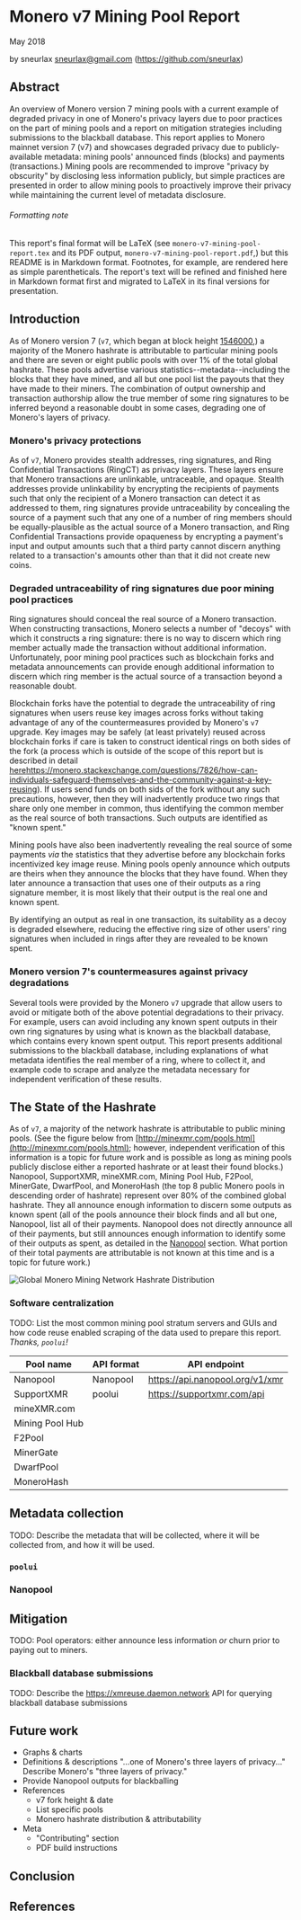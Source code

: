# Monero v7 Mining Pool Report

May 2018

by sneurlax <sneurlax@gmail.com> (https://github.com/sneurlax)

## Abstract

An overview of Monero version 7 mining pools with a current example of degraded privacy in one of Monero's privacy layers due to poor practices on the part of mining pools and a report on mitigation strategies including submissions to the blackball database.  This report applies to Monero mainnet version 7 (v7) and showcases degraded privacy due to publicly-available metadata: mining pools' announced finds (blocks) and payments (transactions.)  Mining pools are recommended to improve "privacy by obscurity" by disclosing less information publicly, but simple practices are presented in order to allow mining pools to proactively improve their privacy while maintaining the current level of metadata disclosure.

###### Formatting note

This report's final format will be LaTeX (see `monero-v7-mining-pool-report.tex` and its PDF output, `monero-v7-mining-pool-report.pdf`,) but this README is in Markdown format.  Footnotes, for example, are rendered here as simple parentheticals.  The report's text will be refined and finished here in Markdown format first and migrated to LaTeX in its final versions for presentation.

## Introduction

As of Monero version 7 (`v7`, which began at block height [1546000](https://github.com/monero-project/monero/blob/93e76e14a205a84cbea8ab0a3e35f37bf9d08b42/src/cryptonote_core/blockchain.cpp#L111),) a majority of the Monero hashrate is attributable to particular mining pools and there are seven or eight public pools with over 1% of the total global hashrate.  These pools advertise various statistics--metadata--including the blocks that they have mined, and all but one pool list the payouts that they have made to their miners.  The combination of output ownership and transaction authorship allow the true member of some ring signatures to be inferred beyond a reasonable doubt in some cases, degrading one of Monero's layers of privacy.

### Monero's privacy protections

As of `v7`, Monero provides stealth addresses, ring signatures, and Ring Confidential Transactions (RingCT) as privacy layers.  These layers ensure that Monero transactions are unlinkable, untraceable, and opaque.  Stealth addresses provide unlinkability by encrypting the recipients of payments such that only the recipient of a Monero transaction can detect it as addressed to them, ring signatures provide untraceability by concealing the source of a payment such that any one of a number of ring members should be equally-plausible as the actual source of a Monero transaction, and Ring Confidential Transactions provide opaqueness by encrypting a payment's input and output amounts such that a third party cannot discern anything related to a transaction's amounts other than that it did not create new coins.

### Degraded untraceability of ring signatures due poor mining pool practices

Ring signatures should conceal the real source of a Monero transaction.  When constructing transactions, Monero selects a number of "decoys" with which it constructs a ring signature: there is no way to discern which ring member actually made the transaction without additional information.  Unfortunately, poor mining pool practices such as blockchain forks and metadata announcements can provide enough additional information to discern which ring member is the actual source of a transaction beyond a reasonable doubt.

Blockchain forks have the potential to degrade the untraceability of ring signatures when users reuse key images across forks without taking advantage of any of the countermeasures provided by Monero's `v7` upgrade.  Key images may be safely (at least privately) reused across blockchain forks if care is taken to construct identical rings on both sides of the fork (a process which is outside of the scope of this report but is described in detail [here]()https://monero.stackexchange.com/questions/7826/how-can-individuals-safeguard-themselves-and-the-community-against-a-key-reusing).  If users send funds on both sids of the fork without any such precautions, however, then they will inadvertently produce two rings that share only one member in common, thus identifying the common member as the real source of both transactions.  Such outputs are identified as "known spent."

Mining pools have also been inadvertently revealing the real source of some payments *via* the statistics that they advertise before any blockchain forks incentivized key image reuse.  Mining pools openly announce which outputs are theirs when they announce the blocks that they have found.  When they later announce a transaction that uses one of their outputs as a ring signature member, it is most likely that their output is the real one and known spent.

By identifying an output as real in one transaction, its suitability as a decoy is degraded elsewhere, reducing the effective ring size of other users' ring signatures when included in rings after they are revealed to be known spent.

### Monero version 7's countermeasures against privacy degradations

Several tools were provided by the Monero `v7` upgrade that allow users to avoid or mitigate both of the above potential degradations to their privacy.  For example, users can avoid including any known spent outputs in their own ring signatures by using what is known as the blackball database, which contains every known spent output.  This report presents additional submissions to the blackball database, including explanations of what metadata identifies the real member of a ring, where to collect it, and example code to scrape and analyze the metadata necessary for independent verification of these results.

## The State of the Hashrate

As of `v7`, a majority of the network hashrate is attributable to public mining pools.  (See the figure below from [http://minexmr.com/pools.html](http://minexmr.com/pools.html); however, independent verification of this information is a topic for future work and is possible as long as mining pools publicly disclose either a reported hashrate or at least their found blocks.)  Nanopool, SupportXMR, mineXMR.com, Mining Pool Hub, F2Pool, MinerGate, DwarfPool, and MoneroHash (the top 8 public Monero pools in descending order of hashrate) represent over 80% of the combined global hashrate.  They all announce enough information to discern some outputs as known spent (all of the pools announce their block finds and all but one, Nanopool, list all of their payments.  Nanopool does not directly announce all of their payments, but still announces enough information to identify some of their outputs as spent, as detailed in the [Nanopool](https://github.com/sneurlax/monero-v7-mining-pool-report#nanopool) section.  What portion of their total payments are attributable is not known at this time and is a topic for future work.)

![Global Monero Mining Network Hashrate Distribution](https://user-images.githubusercontent.com/4107993/39454120-49c38b2a-4c8e-11e8-8b05-1be9323d1985.png)

### Software centralization

TODO: List the most common mining pool stratum servers and GUIs and how code reuse enabled scraping of the data used to prepare this report.  *Thanks, `poolui`!*

[//]: # (Generated by https://www.tablesgenerator.com/markdown_tables)

| Pool name       | API format | API endpoint                    |
|-----------------|------------|---------------------------------|
| Nanopool        | Nanopool   | https://api.nanopool.org/v1/xmr |
| SupportXMR      | poolui     | https://supportxmr.com/api      |
| mineXMR.com     |            |                                 |
| Mining Pool Hub |            |                                 |
| F2Pool          |            |                                 |
| MinerGate       |            |                                 |
| DwarfPool       |            |                                 |
| MoneroHash      |            |                                 |

## Metadata collection

TODO: Describe the metadata that will be collected, where it will be collected from, and how it will be used.

### `poolui`

### Nanopool

## Mitigation

TODO: Pool operators: either announce less information *or* churn prior to paying out to miners.

### Blackball database submissions

TODO: Describe the https://xmreuse.daemon.network API for querying blackball database submissions

## Future work

 - Graphs & charts
 - Definitions & descriptions
    "...one of Monero's three layers of privacy..."  Describe Monero's "three layers of privacy."
 - Provide Nanopool outputs for blackballing
 - References
     - v7 fork height & date
     - List specific pools
     - Monero hashrate distribution & attributability
 - Meta
     - "Contributing" section
     - PDF build instructions

## Conclusion

## References
